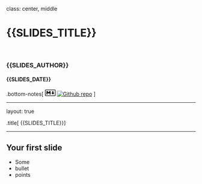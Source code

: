 class: center, middle

# {{SLIDES_TITLE}}

<br />

### {{SLIDES_AUTHOR}}
#### {{SLIDES_DATE}}

.bottom-notes[
<a href="https://github.com/{{REPO}}/blob/main/text.md"><img src="markdown.png" style="width:2em;" title="Read this presentation as markdown" /></a>
<a href="https://github.com/{{REPO}}"><img src="https://github.githubassets.com/images/modules/logos_page/GitHub-Mark.png" style="width:2em;" title="Github repo" /></a> 
]

---

layout: true

.title[
    {{SLIDES_TITLE}}]

---

## Your first slide


- Some
- bullet
- points